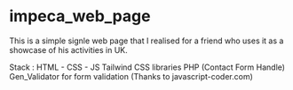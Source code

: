 # impeca_web_page

This is a simple signle web page that I realised for a friend who uses it as a showcase of his activities in UK.

Stack :
HTML - CSS - JS
Tailwind CSS libraries
PHP (Contact Form Handle)
Gen_Validator for form validation (Thanks to javascript-coder.com)
